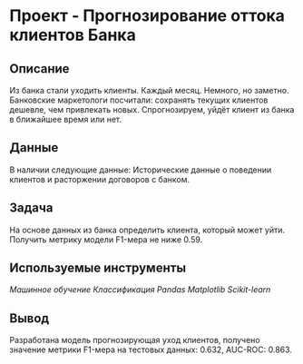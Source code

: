 # Проект - Прогнозирование оттока клиентов Банка

## Описание

Из банка стали уходить клиенты. Каждый месяц. Немного, но заметно. Банковские маркетологи посчитали: сохранять текущих клиентов дешевле, чем привлекать новых.
Спрогнозируем, уйдёт клиент из банка в ближайшее время или нет. 


## Данные

В наличии следующие данные:
Исторические данные о поведении клиентов и расторжении договоров с банком.


## Задача

На основе данных из банка определить клиента, который может уйти. Получить метрику модели F1-мера не ниже 0.59.

## Используемые инструменты
*Машинное обучение Классификация Pandas Matplotlib Scikit-learn*

## Вывод
Разработана модель прогнозирующая уход клиентов, получено значение метрики F1-мера на тестовых данных: 0.632, AUC-ROC: 0.863.
